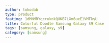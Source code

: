 ```yaml
---
author: tokodab
type: product
featimg: 1dMNMRYqcruknkQUKB7LXm6ueE1VMTkyU
title: Colorful Doodle Samsung Galaxy S9 Case
tags: [samsung, galaxy, s9]
category: [samsung]
---
```

